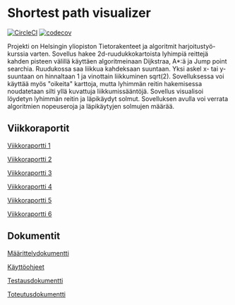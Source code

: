 # Shortest path visualizer
[![CircleCI](https://circleci.com/gh/chipfrog/Shortest-path-visualizer.svg?style=svg)](https://circleci.com/gh/chipfrog/Shortest-path-visualizer)
[![codecov](https://codecov.io/gh/chipfrog/Shortest-path-visualizer/branch/master/graph/badge.svg)](https://codecov.io/gh/chipfrog/Shortest-path-visualizer)

Projekti on Helsingin yliopiston Tietorakenteet ja algoritmit harjoitustyö-kurssia varten. Sovellus hakee 2d-ruudukkokartoista lyhimpiä reittejä kahden pisteen välillä käyttäen algoritmeinaan Dijkstraa, A*:ä ja Jump point searchia. Ruudukossa saa liikkua kahdeksaan suuntaan. Yksi askel x- tai y-suuntaan on hinnaltaan 1 ja vinottain liikkuminen sqrt(2). Sovelluksessa voi käyttää myös "oikeita" karttoja, mutta lyhimmän reitin hakemisessa noudatetaan silti yllä kuvattuja liikkumissääntöjä. Sovellus visualisoi löydetyn lyhimmän reitin ja läpikäydyt solmut. Sovelluksen avulla voi verrata algoritmien nopeuseroja ja läpikäytyjen solmujen määrää.

## Viikkoraportit

[Viikkoraportti 1](https://github.com/chipfrog/Shortest-path-visualizer/blob/master/dokumentaatio/Viikkoraportti_1.md)

[Viikkoraportti 2](https://github.com/chipfrog/Shortest-path-visualizer/blob/master/dokumentaatio/Viikkoraportti_2.md)

[Viikkoraportti 3](https://github.com/chipfrog/Shortest-path-visualizer/blob/master/dokumentaatio/Viikkoraportti_3.md)

[Viikkoraportti 4](https://github.com/chipfrog/Shortest-path-visualizer/blob/master/dokumentaatio/Viikkoraportti_4.md)

[Viikkoraportti 5](https://github.com/chipfrog/Shortest-path-visualizer/blob/master/dokumentaatio/Viikkoraportti_5.md)

[Viikkoraportti 6](https://github.com/chipfrog/Shortest-path-visualizer/blob/master/dokumentaatio/Vikkoraportti_6.md)

## Dokumentit

[Määrittelydokumentti](https://github.com/chipfrog/Shortest-path-visualizer/blob/master/dokumentaatio/maarittelydokumentti.md)

[Käyttöohjeet](https://github.com/chipfrog/Shortest-path-visualizer/blob/master/dokumentaatio/manual.md)

[Testausdokumentti](https://github.com/chipfrog/Shortest-path-visualizer/blob/master/dokumentaatio/Testausdokumentti.md)

[Toteutusdokumentti](https://github.com/chipfrog/Shortest-path-visualizer/blob/master/dokumentaatio/Toteutusdokumentti.md)
